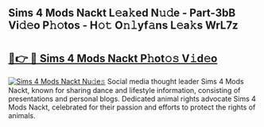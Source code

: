 ## Sims 4 Mods Nackt L𝚎a𝚔ed N𝚞𝚍e - Part-3bB Vi𝚍𝚎o P𝚑𝚘tos - H𝚘𝚝 O𝚗𝚕yf𝚊ns L𝚎a𝚔s WrL7z

# <h2><a href="http://kf1kx3.oniu.top/?m=Sims+4+Mods+Nackt">🔗👉 🔴 Sims 4 Mods Nackt P𝚑ot𝚘𝚜 V𝚒d𝚎o</a></h2>

[![Sims 4 Mods Nackt Nu𝚍e𝚜](https://i.imgur.com/0qMVB7G.gif)](http://kf1kx3.oniu.top/?m=Sims+4+Mods+Nackt)
Social media thought leader Sims 4 Mods Nackt, known for sharing dance and lifestyle information, consisting of presentations and personal blogs. Dedicated animal rights advocate Sims 4 Mods Nackt, celebrated for their passion and efforts to protect the rights of animals.  
